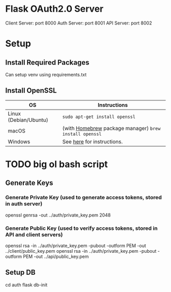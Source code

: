 # Flask OAuth2.0 Server

Client Server: port 8000
Auth Server: port 8001
API Server: port 8002

# Setup

## Install Required Packages
Can setup venv using requirements.txt

## Install OpenSSL
| OS                    | Instructions                                                                |
|-----------------------|-----------------------------------------------------------------------------|
| Linux (Debian/Ubuntu) | `sudo apt-get install openssl`                                              |
| macOS                 | (with [Homebrew](https://brew.sh/) package manager)  `brew install openssl` |
| Windows               | See [here](https://wiki.openssl.org/index.php/Binaries) for instructions.   |

# TODO big ol bash script

## Generate Keys
### Generate Private Key (used to generate access tokens, stored in auth server)
openssl genrsa -out ../auth/private_key.pem 2048

### Generate Public Key (used to verify access tokens, stored in API and client servers)
openssl rsa -in ../auth/private_key.pem -pubout -outform PEM -out ../client/public_key.pem
openssl rsa -in ../auth/private_key.pem -pubout -outform PEM -out ../api/public_key.pem

## Setup DB
cd auth 
flask db-init


